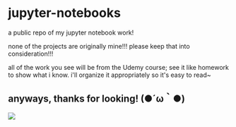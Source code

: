 # jupyter-notebooks
a public repo of my jupyter notebook work!

none of the projects are originally mine!!! please keep that into consideration!!!

all of the work you see will be from the Udemy course; see it like homework to show what i know. i'll organize it appropriately so it's easy to read~

anyways, thanks for looking! (●´ω｀●)
---
[![](https://visitcount.itsvg.in/api?id=thegooz45&icon=0&color=5)](https://visitcount.itsvg.in)
